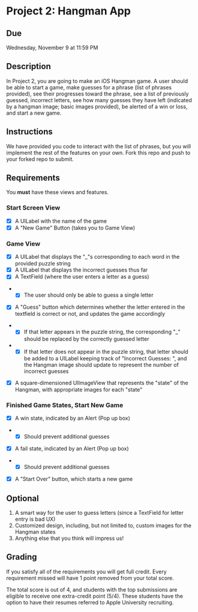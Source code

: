 # Project 2: Hangman App

## Due
Wednesday, November 9 at 11:59 PM

## Description 
In Project 2, you are going to make an iOS Hangman game. A user should be able to start a game, make guesses for a phrase (list of phrases provided), see their progresses toward the phrase, see a list of previously guessed, incorrect letters, see how many guesses they have left (indicated by a hangman image; basic images provided), be alerted of a win or loss, and start a new game.

## Instructions
We have provided you code to interact with the list of phrases, but you will implement the rest of the features on your own. Fork this repo and push to your forked repo to submit.

## Requirements

You **must** have these views and features. 

###  Start Screen View 
- [x] A UILabel with the name of the game
- [x] A "New Game" Button (takes you to Game View)

###  Game View
- [x] A UILabel that displays the "_"s corresponding to each word in the provided puzzle string
- [x] A UILabel that displays the incorrect guesses thus far
- [x] A TextField (where the user enters a letter as a guess)
- - [x] The user should only be able to guess a single letter
- [x] A "Guess" button which determines whether the letter entered in the textfield is correct or not, and updates the game accordingly
- - [x] If that letter appears in the puzzle string, the corresponding "_" should be replaced by the correctly guessed letter
- - [x] If that letter does not appear in the puzzle string, that letter should be added to a UILabel keeping track of "Incorrect Guesses: ", and the Hangman image should update to represent the number of incorrect guesses
- [x] A square-dimensioned UIImageView that represents the "state" of the Hangman, with appropriate images for each "state"

### Finished Game States, Start New Game
- [x] A win state, indicated by an Alert (Pop up box)
- - [x] Should prevent additional guesses
- [x] A fail state, indicated by an Alert (Pop up box)
- - [x] Should prevent additional guesses
- [x] A "Start Over" button, which starts a new game

## Optional

1. A smart way for the user to guess letters (since a TextField for letter entry is bad UX)
2. Customized design, including, but not limited to, custom images for the Hangman states
3. Anything else that you think will impress us!

## Grading

If you satisfy all of the requirements you will get full credit. Every requirement missed will have 1 point removed from your total score.

The total score is out of 4, and students with the top submissions are eligible to receive one extra-credit point (5/4). These students have the option to have their resumes referred to Apple University recruiting.

